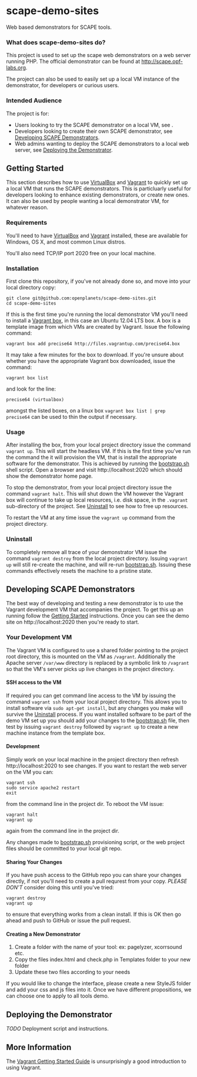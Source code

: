 # scape-demo-sites

Web based demonstrators for SCAPE tools.

### What does scape-demo-sites do?

This project is used to set up the scape web demonstrators on a web server running PHP.  The official demonstrator can be found at http://scape.opf-labs.org.

The project can also be used to easily set up a local VM instance of the demonstrator, for developers or curious users.

### Intended Audience

The project is for:
 * Users looking to try the SCAPE demonstrator on a local VM, see .
 * Developers looking to create their own SCAPE demonstrator, see [Developing SCAPE Demonstrators](#creating).
 * Web admins wanting to deploy the SCAPE demonstrators to a local web server, see [Deploying the Demonstrator](#deploying).

## <a name="starting"></a>Getting Started

This section describes how to use [VirtualBox](https://www.virtualbox.org/) and [Vagrant](http://www.vagrantup.com/) to quickly set up a local VM that runs the SCAPE demonstrators.  This is particluarly useful for developers looking to enhance existing demonstrators, or create new ones.  It can also be used by people wanting a local demonstrator VM, for whatever reason.

### Requirements

You'll need to have [VirtualBox](https://www.virtualbox.org/wiki/Downloads) and [Vagrant](http://www.vagrantup.com/downloads.html) installed, these are available for Windows, OS X, and most common Linux distros.

You'll also need TCP/IP port 2020 free on your local machine.

### Installation

First clone this repository, if you've not already done so, and move into your local directory copy:
```
git clone git@github.com:openplanets/scape-demo-sites.git
cd scape-demo-sites
```

If this is the first time you're running the local demonstrator VM you'll need to install a [Vagrant box](http://docs.vagrantup.com/v2/boxes.html), in this case an Ubuntu 12.04 LTS box.  A box is a template image from which VMs are created by Vagrant. Issue the following command:
```
vagrant box add precise64 http://files.vagrantup.com/precise64.box
```
It may take a few minutes for the box to download. If you're unsure about whether you have the appropriate Vagrant box downloaded, issue the command:
```
vagrant box list
```
and look for the line:
```
precise64 (virtualbox)
```
amongst the listed boxes, on a linux box ```vagrant box list | grep precise64``` can be used to thin the output if necessary.

### Usage

After installing the box, from your local project directory issue the command ```vagrant up```. This will start the headless VM.  If this is the first time you've run the command the it will provision the VM, that is install the appropriate software for the demonstrator. This is achieved by running the [bootstrap.sh](./bootstrap.sh) shell script.  Open a browser and visit http://localhost:2020 which should show the demonstrator home page.

To stop the demonstrator, from your local project directory issue the command ```vagrant halt```.  This will shut down the VM however the Vagrant box will continue to take up local resources, i.e. disk space, in the ```.vagrant``` sub-directory of the project.  See [Uninstall](#destroying) to see how to free up resources.

To restart the VM at any time issue the ```vagrant up``` command from the project directory.

### <a name="destroying"></a>Uninstall

To completely remove all trace of your demonstrator VM issue the command ```vagrant destroy``` from the local project directory.  Issuing ```vagrant up``` will still re-create the machine, and will re-run [bootstrap.sh](./bootstrap.sh).  Issuing these commands effectively resets the machine to a pristine state.

## <a name="creating"></a>Developing SCAPE Demonstrators

The best way of developing and testing a new demonstrator is to use the Vagrant development VM that accompanies the project.  To get this up an running follow the [Getting Started](#starting) instructions.  Once you can see the demo site on http://localhost:2020 then you're ready to start.

### Your Development VM

The Vagrant VM is configured to use a shared folder pointing to the project root directory, this is mounted on the VM as ```/vagrant```.  Additionally the Apache server ```/var/www``` directory is replaced by a symbolic link to ```/vagrant``` so that the VM's server picks up live changes in the project directory.

#### SSH access to the VM

If required you can get command line access to the VM by issuing the command ```vagrant ssh``` from your local project directory.  This allows you to install software via ```sudo apt-get install```, but any changes you make will survive the [Uninstall](#destroying) process. If you want installed software to be part of the demo VM set up you should add your changes to the [bootstrap.sh](./bootstrap.sh) file, then test by issuing ```vagrant destroy``` followed by ```vagrant up``` to create a new machine instance from the template box.

#### Development

Simply work on your local machine in the project directory then refresh http://localhost:2020 to see changes.  If you want to restart the web server on the VM you can:
```
vagrant ssh
sudo service apache2 restart
exit
```
from the command line in the project dir.  To reboot the VM issue:
```
vagrant halt
vagrant up
```
again from the command line in the project dir.

Any changes made to [bootstrap.sh](./bootstrap.sh) provisioning script, or the web project files should be committed to your local git repo.

#### Sharing Your Changes

If you have push access to the GitHub repo you can share your changes directly, if not you'll need to create a pull requrest from your copy. *PLEASE DON'T* consider doing this until you've tried:
```
vagrant destroy
vagrant up
```
to ensure that everything works from a clean install.  If this is OK then go ahead and push to GitHub or issue the pull request.

#### Creating a New Demonstrator

1. Create a folder with the name of your tool: ex: pagelyzer, xcorrsound etc. 
2. Copy the files index.html and check.php in Templates folder to your new folder 
3. Update these two files according to your needs 

If you would like to change the interface, please create a new StyleJS folder and add your css and js files into it. 
Once we have different propositions, we can choose one to apply to all tools demo.

## <a name="deploying"></a>Deploying the Demonstrator

*TODO* Deployment script and instructions.

## More Information

The [Vagrant Getting Started Guide](http://docs.vagrantup.com/v2/getting-started/index.html) is unsurprisingly a good introduction to using Vagrant.

